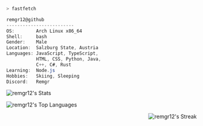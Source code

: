 ```bash
> fastfetch
```

```csharp
remgr12@github
-------------------------
OS:        Arch Linux x86_64
Shell:     bash
Gender:    Male
Location:  Salzburg State, Austria
Languages: JavaScript, TypeScript,
           HTML, CSS, Python, Java,
           C++, C#, Rust
Learning:  Node.js
Hobbies:   Skiing, Sleeping
Discord:   Remgr
```

![remgr12's Stats](https://github-readme-stats.vercel.app/api?username=remgr12&theme=nord&show_icons=true&hide_border=true&count_private=true)

![remgr12's Top Languages](https://github-readme-stats.vercel.app/api/top-langs/?username=remgr12&theme=nord&show_icons=true&hide_border=true&layout=compact)

<div align="right">
  <img src="https://github-readme-streak-stats.herokuapp.com/?user=remgr12&theme=nord&hide_border=true" alt="remgr12's Streak">
</div>
